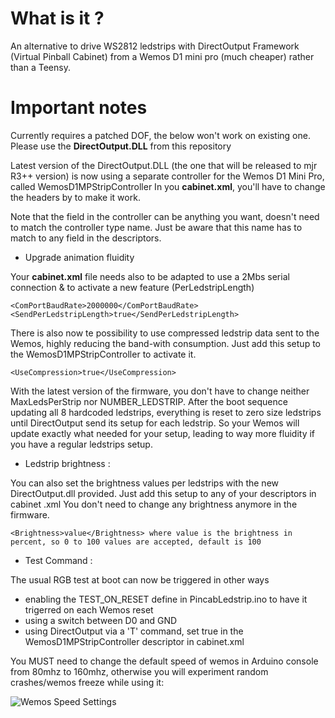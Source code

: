 # What is it ?
An alternative to drive WS2812 ledstrips with DirectOutput Framework (Virtual Pinball Cabinet) from a Wemos D1 mini pro (much cheaper) rather than a Teensy.

# Important notes
Currently requires a patched DOF, the below won't work on existing one. Please use the **DirectOutput.DLL** from this repository

Latest version of the DirectOutput.DLL (the one that will be released to mjr R3++ version) is now using a separate controller for the Wemos D1 Mini Pro, called WemosD1MPStripController
In you **cabinet.xml**, you'll have to change the <TeensyStripController></TeesyStripController> headers by <WemosD1MPStripController></WemosD1MPStripController> to make it work.

Note that the <Name> field in the controller can be anything you want, doesn't need to match the controller type name.
Just be aware that this name has to match to any <OutputControllerName> field in the <LedStrip> descriptors.

* Upgrade animation fluidity

Your **cabinet.xml** file needs also to be adapted to use a 2Mbs serial connection & to activate a new feature (PerLedstripLength)

    <ComPortBaudRate>2000000</ComPortBaudRate>
	<SendPerLedstripLength>true</SendPerLedstripLength>

There is also now te possibility to use compressed ledstrip data sent to the Wemos, highly reducing the band-with consumption.
Just add this setup to the WemosD1MPStripController to activate it.

	<UseCompression>true</UseCompression>
	
With the latest version of the firmware, you don't have to change neither MaxLedsPerStrip nor NUMBER_LEDSTRIP.
After the boot sequence updating all 8 hardcoded ledstrips, everything is reset to zero size ledstrips until DirectOutput send its setup for each ledstrip.
So your Wemos will update exactly what needed for your setup, leading to way more fluidity if you have a regular ledstrips setup.

* Ledstrip brightness :
	
You can also set the brightness values per ledstrips with the new DirectOutput.dll provided.
Just add this setup to any of your <LedStrip> descriptors in cabinet .xml
You don't need to change any brightness anymore in the firmware.

	<Brightness>value</Brightness> where value is the brightness in percent, so 0 to 100 values are accepted, default is 100
	
* Test Command : 

The usual RGB test at boot can now be triggered in other ways
- enabling the TEST_ON_RESET define in PincabLedstrip.ino to have it trigerred on each Wemos reset
- using a switch between D0 and GND
- using DirectOutput via a 'T' command, set <TestOnConnect>true</TestOnConnect> in the WemosD1MPStripController descriptor in cabinet.xml



	
You MUST need to change the default speed of wemos in Arduino console from 80mhz to 160mhz, otherwise you will experiment random crashes/wemos freeze while using it:

![Wemos Speed Settings](https://github.com/vakaobr/PincabLedStrip/blob/master/wemos%20arduino%20settings.jpeg?raw=true)
